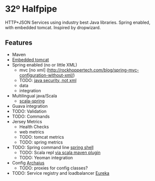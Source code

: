 32º Halfpipe
====================

HTTP+JSON Services using industry best Java libraries.
Spring enabled, with embedded tomcat.  Inspired by dropwizard.

Features
-----
- Maven
- [Embedded tomcat](http://tomcat.apache.org/maven-plugin-2/executable-war-jar.html)
- Spring enabled (no or little XML)
    - mvc [no xml] (http://rockhoppertech.com/blog/spring-mvc-configuration-without-xml/)
    - TODO: [java security, not xml](http://blog.springsource.org/2011/08/01/spring-security-configuration-with-scala/)
    - data
    - integration
- Multilingual java/Scala
    - [scala-spring](https://github.com/ewolff/scala-spring)
- Guava integration
- TODO: Validation
- TODO: Commands
- Jersey Metrics
    - Health Checks
    - web metrics
    - TODO: tomcat metrics
    - TODO: spring metrics
- TODO: Spring command line [spring shell](http://www.springsource.org/spring-shell/)
    - TODO: Scala repl [via scala maven plugin](http://davidb.github.com/scala-maven-plugin/example_console.html)
    - TODO: Yeoman integration
- Config [Archaius](https://github.com/Netflix/archaius)
    - TODO: proxies for config classes?
- TODO: Service registry and loadbalancer [Eureka](https://github.com/Netflix/eureka)
